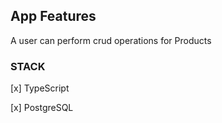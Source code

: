 ## App Features

A user can perform crud operations for Products

### STACK

[x] TypeScript

[x] PostgreSQL
